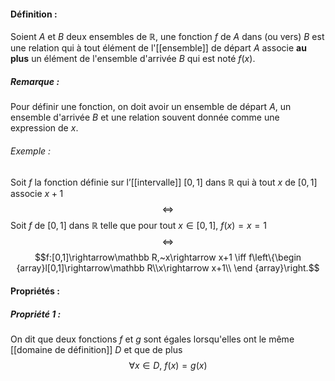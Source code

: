 #### Définition :
Soient $A$ et $B$ deux ensembles de $\mathbb R$, une fonction $f$ de $A$ dans (ou vers) $B$ est une relation qui à tout élément de l'[[ensemble]] de départ $A$ associe **au plus** un élément de l'ensemble d'arrivée $B$ qui est noté $f(x)$.

##### Remarque : 
Pour définir une fonction, on doit avoir un ensemble de départ $A$, un ensemble d'arrivée $B$ et une relation souvent donnée comme une expression de $x$.
###### Exemple :
 Soit $f$ la fonction définie sur l’[[intervalle]] $[0,1]$ dans $\mathbb R$ qui à tout $x$ de $[0,1]$ associe $x+1$ $$\iff$$Soit $f$ de $[0,1]$ dans $\mathbb R$ telle que pour tout $x\in [0,1],~f(x)=x=1$ $$\iff$$$$f:[0,1]\rightarrow\mathbb R,~x\rightarrow x+1 \iff f\left\{\begin {array}l[0,1]\rightarrow\mathbb R\\x\rightarrow x+1\\ \end {array}\right.$$
#### Propriétés :
##### Propriété 1 :
On dit que deux fonctions $f$ et $g$ sont égales lorsqu'elles ont le même [[domaine de définition]] $D$ et que de plus $$\forall x\in D,~f(x)=g(x)$$ 